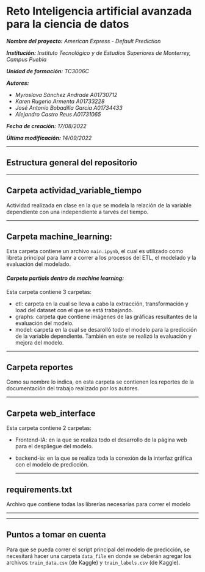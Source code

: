 # **Reto Inteligencia artificial avanzada para la ciencia de datos**

_**Nombre del proyecto:**_ _American Express - Default Prediction_

_**Institución:**_ _Instituto Tecnológico y de Estudios Superiores de Monterrey, Campus Puebla_

_**Unidad de formación:**_ _TC3006C_

_**Autores:**_

- _Myroslava Sánchez Andrade A01730712_
- _Karen Rugerio Armenta A01733228_
- _José Antonio Bobadilla García A01734433_
- _Alejandro Castro Reus A01731065_

_**Fecha de creación:**_ _17/08/2022_

_**Última modificación:**_ _14/09/2022_

---

## **Estructura general del repositorio**

---

## **Carpeta actividad_variable_tiempo**

Actividad realizada en clase en la que se modela la relación de la variable dependiente con una independiente a tarvés del tiempo.

---

## **Carpeta machine_learning:**

Esta carpeta contiene un archivo `main.ipynb`, el cual es utilizado como libreta principal para llamr a correr a los procesos del ETL, el modelado y la evaluación del modelado.

#### **_Carpeta partials dentro de machine learning:_**

Esta carpeta contiene 3 carpetas:

- etl: carpeta en la cual se lleva a cabo la extracción, transformación y load del dataset con el que se está trabajando.
- graphs: carpeta que contiene imágenes de las gráficas resultantes de la evaluación del modelo.
- model: carpeta en la cual se desarolló todo el modelo para la predicción de la variable dependiente. También en este se realizó la evaluación y mejora del modelo.

---

## **Carpeta reportes**

Como su nombre lo indica, en esta carpeta se contienen los reportes de la documentación del trabajo realizado por los autores.

---

## **Carpeta web_interface**

Esta carpeta contiene 2 carpetas:

- Frontend-IA: en la que se realiza todo el desarrollo de la página web para el despliegue del modelo.
- backend-ia: en la que se realiza toda la conexión de la interfaz gráfica con el modelo de predicción.

  ***

## **requirements.txt**

Archivo que contiene todas las librerías necesarias para correr el modelo

---

---

## **Puntos a tomar en cuenta**

Para que se pueda correr el script principal del modelo de predicción, se necesitará hacer una carpeta `data_file` en donde se deberán agregar los archivos `train_data.csv` (de Kaggle) y `train_labels.csv` (de Kaggle).
